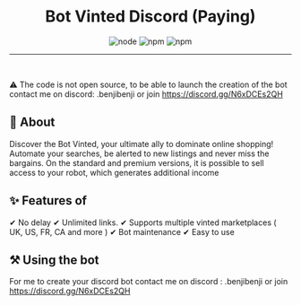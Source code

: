 <h1 align="center">Bot Vinted Discord (Paying) </h1>

<p align="center">
  <img alt="node" src="https://img.shields.io/node/v/discord.js?style=for-the-badge">
  <img alt="npm" src="https://img.shields.io/npm/v/discord.js?label=Discord.js&style=for-the-badge">
  <img alt="npm" src="https://img.shields.io/npm/v/discord.js?label=Discord.js&style=for-the-badge](https://media.discordapp.net/attachments/1143867667258806402/1143891090726989864/Capture_decran_2023-08-23_a_14.53.40.png?width=3744&height=2168">

</p>

<hr>


<br>

:warning: The code is not open source, to be able to launch the creation of the bot contact me on discord: .benjibenji or join https://discord.gg/N6xDCEs2QH

## :dart: About

Discover the Bot Vinted, your ultimate ally to dominate online shopping! Automate your searches, be alerted to new listings and never miss the bargains. On the standard and premium versions, it is possible to sell access to your robot, which generates additional income

## :sparkles: Features of

✔ No delay 
✔ Unlimited links. 
✔ Supports multiple vinted marketplaces ( UK, US, FR, CA and more )
✔ Bot maintenance
✔ Easy to use

## :hammer_and_pick: Using the bot

For me to create your discord bot contact me on discord : .benjibenji or join https://discord.gg/N6xDCEs2QH
